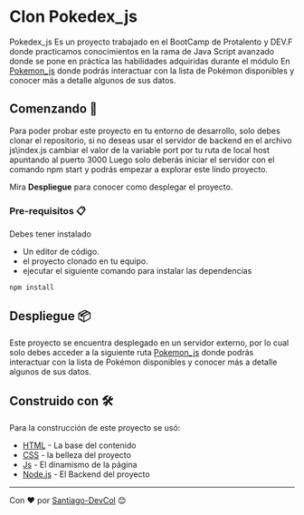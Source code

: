 # Clon Pokedex_js

Pokedex_js Es un proyecto trabajado en el BootCamp de Protalento y DEV.F donde practicamos conocimientos en la rama de Java Script avanzado donde se pone en práctica las habilidades adquiridas durante el módulo
 En [Pokemon_js](https://santiago-devcol.github.io/pokedex_js/) donde podrás interactuar con la lista de Pokémon disponibles y conocer más a detalle algunos de sus datos.

## Comenzando 🚀

Para poder probar este proyecto en tu entorno de desarrollo, solo debes clonar el repositorio, si no deseas usar el servidor de backend en el archivo js\index.js cambiar el valor de la variable port por tu ruta de local host apuntando al puerto 3000
Luego solo deberás iniciar el servidor con el comando npm start y podrás empezar a explorar este lindo proyecto.

Mira **Despliegue** para conocer como desplegar el proyecto.


### Pre-requisitos 📋

Debes tener instalado
* Un editor de código.
* el proyecto clonado en tu equipo.
* ejecutar el siguiente comando para instalar las dependencias
```
npm install
```

## Despliegue 📦

Este proyecto se encuentra desplegado en un servidor externo, por lo cual solo debes acceder a la siguiente ruta [Pokemon_js](https://santiago-devcol.github.io/pokedex_js/) donde podrás interactuar con la lista de Pokémon disponibles y conocer más a detalle algunos de sus datos.

## Construido con 🛠️

Para la construcción de este proyecto se usó:

* [HTML](https://developer.mozilla.org/es/docs/Web/HTML) - La base del contenido
* [CSS](https://developer.mozilla.org/es/docs/Web/CSS) - la belleza del proyecto
* [Js](https://rometools.github.io/rome/) - El dinamismo de la página
* [Node.js](https://nodejs.org/es) - El Backend del proyecto

---
Con ❤️ por [Santiago-DevCol](https://github.com/Santiago-DevCol/pokedex_js) 😊
